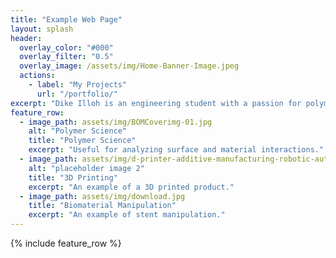 ```yaml
---
title: "Example Web Page"
layout: splash
header:
  overlay_color: "#000"
  overlay_filter: "0.5"
  overlay_image: /assets/img/Home-Banner-Image.jpeg
  actions:
    - label: "My Projects"
      url: "/portfolio/"
excerpt: "Dike Illoh is an engineering student with a passion for polymer science and manufacturing methods."
feature_row:
  - image_path: assets/img/BOMCoverimg-01.jpg
    alt: "Polymer Science"
    title: "Polymer Science"
    excerpt: "Useful for analyzing surface and material interactions."
  - image_path: assets/img/d-printer-additive-manufacturing-robotic-automation-technology-181843395.webp
    alt: "placeholder image 2"
    title: "3D Printing"
    excerpt: "An example of a 3D printed product."
  - image_path: assets/img/download.jpg
    title: "Biomaterial Manipulation"
    excerpt: "An example of stent manipulation."
---
```


{% include feature_row %}

